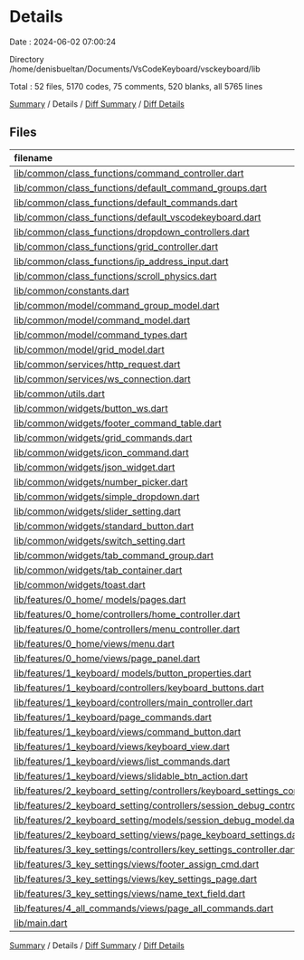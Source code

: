 # Details

Date : 2024-06-02 07:00:24

Directory /home/denisbueltan/Documents/VsCodeKeyboard/vsckeyboard/lib

Total : 52 files,  5170 codes, 75 comments, 520 blanks, all 5765 lines

[Summary](results.md) / Details / [Diff Summary](diff.md) / [Diff Details](diff-details.md)

## Files
| filename | language | code | comment | blank | total |
| :--- | :--- | ---: | ---: | ---: | ---: |
| [lib/common/class_functions/command_controller.dart](/lib/common/class_functions/command_controller.dart) | Dart | 135 | 0 | 19 | 154 |
| [lib/common/class_functions/default_command_groups.dart](/lib/common/class_functions/default_command_groups.dart) | Dart | 38 | 0 | 4 | 42 |
| [lib/common/class_functions/default_commands.dart](/lib/common/class_functions/default_commands.dart) | Dart | 114 | 0 | 14 | 128 |
| [lib/common/class_functions/default_vscodekeyboard.dart](/lib/common/class_functions/default_vscodekeyboard.dart) | Dart | 116 | 0 | 4 | 120 |
| [lib/common/class_functions/dropdown_controllers.dart](/lib/common/class_functions/dropdown_controllers.dart) | Dart | 53 | 0 | 11 | 64 |
| [lib/common/class_functions/grid_controller.dart](/lib/common/class_functions/grid_controller.dart) | Dart | 291 | 7 | 32 | 330 |
| [lib/common/class_functions/ip_address_input.dart](/lib/common/class_functions/ip_address_input.dart) | Dart | 82 | 0 | 17 | 99 |
| [lib/common/class_functions/scroll_physics.dart](/lib/common/class_functions/scroll_physics.dart) | Dart | 34 | 0 | 5 | 39 |
| [lib/common/constants.dart](/lib/common/constants.dart) | Dart | 3 | 0 | 2 | 5 |
| [lib/common/model/command_group_model.dart](/lib/common/model/command_group_model.dart) | Dart | 74 | 0 | 9 | 83 |
| [lib/common/model/command_model.dart](/lib/common/model/command_model.dart) | Dart | 127 | 0 | 22 | 149 |
| [lib/common/model/command_types.dart](/lib/common/model/command_types.dart) | Dart | 176 | 0 | 16 | 192 |
| [lib/common/model/grid_model.dart](/lib/common/model/grid_model.dart) | Dart | 16 | 0 | 2 | 18 |
| [lib/common/services/http_request.dart](/lib/common/services/http_request.dart) | Dart | 33 | 0 | 3 | 36 |
| [lib/common/services/ws_connection.dart](/lib/common/services/ws_connection.dart) | Dart | 90 | 3 | 11 | 104 |
| [lib/common/utils.dart](/lib/common/utils.dart) | Dart | 0 | 0 | 1 | 1 |
| [lib/common/widgets/button_ws.dart](/lib/common/widgets/button_ws.dart) | Dart | 85 | 0 | 4 | 89 |
| [lib/common/widgets/footer_command_table.dart](/lib/common/widgets/footer_command_table.dart) | Dart | 68 | 4 | 4 | 76 |
| [lib/common/widgets/grid_commands.dart](/lib/common/widgets/grid_commands.dart) | Dart | 76 | 1 | 5 | 82 |
| [lib/common/widgets/icon_command.dart](/lib/common/widgets/icon_command.dart) | Dart | 29 | 0 | 4 | 33 |
| [lib/common/widgets/json_widget.dart](/lib/common/widgets/json_widget.dart) | Dart | 60 | 0 | 5 | 65 |
| [lib/common/widgets/number_picker.dart](/lib/common/widgets/number_picker.dart) | Dart | 68 | 0 | 7 | 75 |
| [lib/common/widgets/simple_dropdown.dart](/lib/common/widgets/simple_dropdown.dart) | Dart | 76 | 0 | 10 | 86 |
| [lib/common/widgets/slider_setting.dart](/lib/common/widgets/slider_setting.dart) | Dart | 62 | 16 | 11 | 89 |
| [lib/common/widgets/standard_button.dart](/lib/common/widgets/standard_button.dart) | Dart | 51 | 0 | 4 | 55 |
| [lib/common/widgets/switch_setting.dart](/lib/common/widgets/switch_setting.dart) | Dart | 74 | 1 | 7 | 82 |
| [lib/common/widgets/tab_command_group.dart](/lib/common/widgets/tab_command_group.dart) | Dart | 48 | 0 | 4 | 52 |
| [lib/common/widgets/tab_container.dart](/lib/common/widgets/tab_container.dart) | Dart | 180 | 0 | 11 | 191 |
| [lib/common/widgets/toast.dart](/lib/common/widgets/toast.dart) | Dart | 46 | 0 | 3 | 49 |
| [lib/features/0_home/ models/pages.dart](/lib/features/0_home/%20models/pages.dart) | Dart | 23 | 0 | 7 | 30 |
| [lib/features/0_home/controllers/home_controller.dart](/lib/features/0_home/controllers/home_controller.dart) | Dart | 25 | 0 | 5 | 30 |
| [lib/features/0_home/controllers/menu_controller.dart](/lib/features/0_home/controllers/menu_controller.dart) | Dart | 24 | 0 | 10 | 34 |
| [lib/features/0_home/views/menu.dart](/lib/features/0_home/views/menu.dart) | Dart | 249 | 3 | 11 | 263 |
| [lib/features/0_home/views/page_panel.dart](/lib/features/0_home/views/page_panel.dart) | Dart | 53 | 0 | 5 | 58 |
| [lib/features/1_keyboard/ models/button_properties.dart](/lib/features/1_keyboard/%20models/button_properties.dart) | Dart | 125 | 1 | 14 | 140 |
| [lib/features/1_keyboard/controllers/keyboard_buttons.dart](/lib/features/1_keyboard/controllers/keyboard_buttons.dart) | Dart | 18 | 0 | 8 | 26 |
| [lib/features/1_keyboard/controllers/main_controller.dart](/lib/features/1_keyboard/controllers/main_controller.dart) | Dart | 118 | 0 | 19 | 137 |
| [lib/features/1_keyboard/page_commands.dart](/lib/features/1_keyboard/page_commands.dart) | Dart | 47 | 0 | 8 | 55 |
| [lib/features/1_keyboard/views/command_button.dart](/lib/features/1_keyboard/views/command_button.dart) | Dart | 312 | 0 | 19 | 331 |
| [lib/features/1_keyboard/views/keyboard_view.dart](/lib/features/1_keyboard/views/keyboard_view.dart) | Dart | 134 | 1 | 10 | 145 |
| [lib/features/1_keyboard/views/list_commands.dart](/lib/features/1_keyboard/views/list_commands.dart) | Dart | 186 | 0 | 14 | 200 |
| [lib/features/1_keyboard/views/slidable_btn_action.dart](/lib/features/1_keyboard/views/slidable_btn_action.dart) | Dart | 129 | 0 | 9 | 138 |
| [lib/features/2_keyboard_setting/controllers/keyboard_settings_controller.dart](/lib/features/2_keyboard_setting/controllers/keyboard_settings_controller.dart) | Dart | 237 | 7 | 41 | 285 |
| [lib/features/2_keyboard_setting/controllers/session_debug_controller.dart](/lib/features/2_keyboard_setting/controllers/session_debug_controller.dart) | Dart | 49 | 1 | 12 | 62 |
| [lib/features/2_keyboard_setting/models/session_debug_model.dart](/lib/features/2_keyboard_setting/models/session_debug_model.dart) | Dart | 37 | 0 | 6 | 43 |
| [lib/features/2_keyboard_setting/views/page_keyboard_settings.dart](/lib/features/2_keyboard_setting/views/page_keyboard_settings.dart) | Dart | 273 | 13 | 13 | 299 |
| [lib/features/3_key_settings/controllers/key_settings_controller.dart](/lib/features/3_key_settings/controllers/key_settings_controller.dart) | Dart | 178 | 9 | 27 | 214 |
| [lib/features/3_key_settings/views/footer_assign_cmd.dart](/lib/features/3_key_settings/views/footer_assign_cmd.dart) | Dart | 51 | 5 | 3 | 59 |
| [lib/features/3_key_settings/views/key_settings_page.dart](/lib/features/3_key_settings/views/key_settings_page.dart) | Dart | 219 | 0 | 8 | 227 |
| [lib/features/3_key_settings/views/name_text_field.dart](/lib/features/3_key_settings/views/name_text_field.dart) | Dart | 89 | 0 | 4 | 93 |
| [lib/features/4_all_commands/views/page_all_commands.dart](/lib/features/4_all_commands/views/page_all_commands.dart) | Dart | 146 | 0 | 3 | 149 |
| [lib/main.dart](/lib/main.dart) | Dart | 143 | 3 | 13 | 159 |

[Summary](results.md) / Details / [Diff Summary](diff.md) / [Diff Details](diff-details.md)
